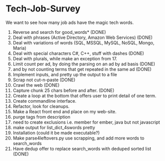# Tech-Job-Survey

   We want to see how many job ads have the magic tech words.

 1. Reverse and search for good_words* (DONE)
 2. Deal with phrases (Active Directory, Amazon Web Services)  (DONE)
 3. Deal with variations of words (SQL, MSSQL, MySQL, NoSQL, Mongo, Maria)
 4. Deal with special characters C#, C++, stuff with dashes  (DONE)
 5. Deal with plurals, while make an exception from 17.
 6. Limit count per ad, by doing the parsing on an ad by ad basis (DONE)
 7. and by not counting terms that get repeated in the same ad (DONE)
 8. Implement inputs, and pretty up the output to a file
 9. Scrap not cut-n-paste (DONE)
10. Crawl the web (DONE)
11. Capture chunk 25 chars before and after. (DONE)
12. Create a loop at the bottom that offers user to print detail of one term.
13. Create commandline interface.
14. Refactor, look for cleanups.
15. Make a React front end and place on my web-site.
16. purge tags from description
17. need to create exclusions i.e. member for ember, java but not javascript
18. make output for list_dict_4swords pretty
19. Installation (could it be made executable?)
20. Make parse4leftovers.py use scrapping, and add more words to search_words
21. Have dedup offer to replace search_words with deduped sorted list (DONE)
